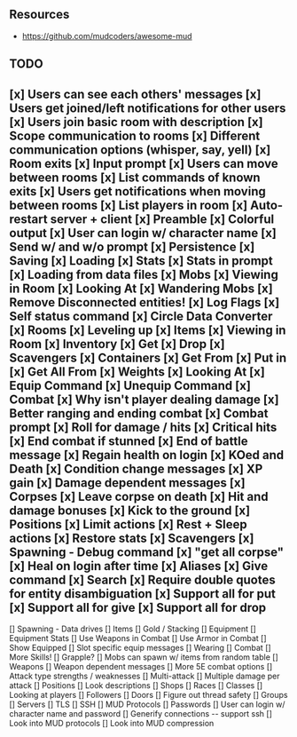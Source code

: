 ## Resources
* https://github.com/mudcoders/awesome-mud

## TODO
[x] Users can see each others' messages
[x] Users get joined/left notifications for other users
[x] Users join basic room with description
[x] Scope communication to rooms
[x] Different communication options (whisper, say, yell)
[x] Room exits
[x] Input prompt
[x] Users can move between rooms
[x] List commands of known exits
[x] Users get notifications when moving between rooms
[x] List players in room
[x] Auto-restart server + client
[x] Preamble
[x] Colorful output 
[x] User can login w/ character name
[x] Send w/ and w/o prompt
[x] Persistence
    [x] Saving
    [x] Loading
[x] Stats
[x] Stats in prompt
[x] Loading from data files
[x] Mobs
    [x] Viewing in Room
    [x] Looking At
[x] Wandering Mobs
[x] Remove Disconnected entities!
[x] Log Flags
[x] Self status command
[x] Circle Data Converter
    [x] Rooms
[x] Leveling up
[x] Items
    [x] Viewing in Room
    [x] Inventory
    [x] Get
    [x] Drop
    [x] Scavengers
    [x] Containers
    [x] Get From
    [x] Put in
    [x] Get All From
    [x] Weights
    [x] Looking At
    [x] Equip Command
    [x] Unequip Command
[x] Combat
    [x] Why isn't player dealing damage 
    [x] Better ranging and ending combat
    [x] Combat prompt
    [x] Roll for damage / hits
    [x] Critical hits
    [x] End combat if stunned
    [x] End of battle message
    [x] Regain health on login
    [x] KOed and Death
    [x] Condition change messages
    [x] XP gain
    [x] Damage dependent messages
    [x] Corpses
    [x] Leave corpse on death
    [x] Hit and damage bonuses
    [x] Kick to the ground
[x] Positions
    [x] Limit actions
    [x] Rest + Sleep actions
        [x] Restore stats
[x] Scavengers
[x] Spawning - Debug command
[x] "get all corpse"
[x] Heal on login after time
[x] Aliases
[x] Give command
[x] Search
    [x] Require double quotes for entity disambiguation
    [x] Support all for put
    [x] Support all for give
    [x] Support all for drop
----------------------------------------
[] Spawning - Data drives
[] Items
    [] Gold / Stacking
    [] Equipment
        [] Equipment Stats
        [] Use Weapons in Combat
        [] Use Armor in Combat
        [] Show Equipped
        [] Slot specific equip messages
    [] Wearing
[] Combat
    [] More Skills!
        [] Grapple?
    [] Mobs can spawn w/ items from random table
    [] Weapons
    [] Weapon dependent messages
    [] More 5E combat options
    [] Attack type strengths / weaknesses
    [] Multi-attack
    [] Multiple damage per attack
[] Positions
    [] Look descriptions
[] Shops
[] Races
[] Classes
[] Looking at players
[] Followers
[] Doors
[] Figure out thread safety
[] Groups
[] Servers
    [] TLS
    [] SSH
    [] MUD Protocols
[] Passwords
[] User can login w/ character name and password
[] Generify connections -- support ssh
[] Look into MUD protocols
[] Look into MUD compression